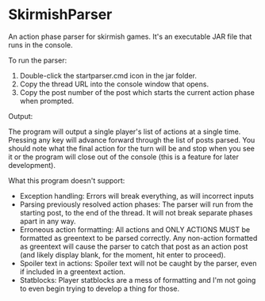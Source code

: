 # SkirmishParser
An action phase parser for skirmish games. It's an executable JAR file that runs in the console.

To run the parser: 

1. Double-click the startparser.cmd icon in the jar folder.
2. Copy the thread URL into the console window that opens.
3. Copy the post number of the post which starts the current action phase when prompted.

Output:

The program will output a single player's list of actions at a single time. Pressing any key will advance forward through the list of posts parsed. You should note what the final action for the turn will be and stop when you see it or the program will close out of the console (this is a feature for later development).
	
What this program doesn't support:

- Exception handling: Errors will break everything, as will incorrect inputs
- Parsing previously resolved action phases: The parser will run from the starting post, to the end of the thread. It will not break separate phases apart in any way.
- Erroneous action formatting: All actions and ONLY ACTIONS MUST be formatted as greentext to be parsed correctly. Any non-action formatted as greentext will cause the parser to catch that post as an action post (and likely display blank, for the moment, hit enter to proceed).
- Spoiler text in actions: Spoiler text will not be caught by the parser, even if included in a greentext action.
- Statblocks: Player statblocks are a mess of formatting and I'm not going to even begin trying to develop a thing for those.